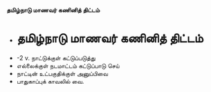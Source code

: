 **தமிழ்நாடு மாணவர் கணினித் திட்டம்**
- # தமிழ்நாடு மாணவர் கணினித் திட்டம்
- -2 v. நாட்டுக்குள் கட்டுப்படுத்து
- எல்லைக்குள் நடமாட்டம் கட்டுப்பாடு செய்
- நாட்டின் உட்பகுதிக்குள் அனுப்பிவை
- பாதுகாப்புக் காவலில் வை.


